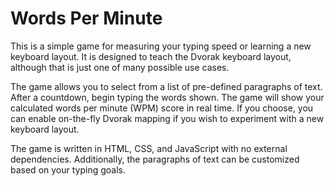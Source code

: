 # Words Per Minute

This is a simple game for measuring your typing speed or learning a new
keyboard layout.  It is designed to teach the Dvorak keyboard layout, although
that is just one of many possible use cases.

The game allows you to select from a list of pre-defined paragraphs of text.
After a countdown, begin typing the words shown.  The game will show your
calculated words per minute (WPM) score in real time.  If you choose, you can
enable on-the-fly Dvorak mapping if you wish to experiment with a new keyboard
layout.

The game is written in HTML, CSS, and JavaScript with no external dependencies.
Additionally, the paragraphs of text can be customized based on your typing
goals.
